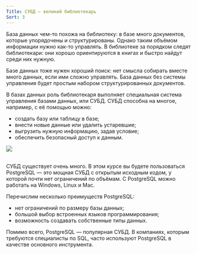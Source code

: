 ```yaml
---
Title: СУБД — великий библиотекарь
Sort: 3
---
```


База данных чем-то похожа на библиотеку: в базе много документов, которые упорядочены и структурированы. Однако таким объёмом информации нужно как-то управлять. В библиотеке за порядком следят библиотекари: они хорошо ориентируются в книгах и быстро найдут среди них нужную. 

Базе данных тоже нужен хороший поиск: нет смысла собирать вместе много данных, если ими сложно управлять. База данных без системы управления будет простым набором структурированных документов.

В базах данных роль библиотекаря выполняет специальная система управления базами данных, или СУБД. СУБД способна на многое, например, с её помощью можно:
- создать базу или таблицу в базе;
- внести новые данные или удалить устаревшие;
- выгрузить нужную информацию, задав условие;
- обеспечить безопасный доступ к данным.

<img src="%base_url%/images/sql4_1647978672.jpg">
<br><br>

СУБД существует очень много. В этом курсе вы будете пользоваться PostgreSQL — это мощная СУБД с открытым исходным кодом, у которой почти нет ограничений по объёмам. С PostgreSQL можно работать на Windows, Linux и Mac. 

Перечислим несколько преимуществ PostgreSQL:
- нет ограничений по размеру базы данных;
- большой выбор встроенных языков программирования;
- возможность создавать собственные типы данных.

Помимо всего, PostgreSQL — популярная СУБД. В компаниях, которым требуются специалисты по SQL, часто используют PostgreSQL в качестве основного инструмента.

